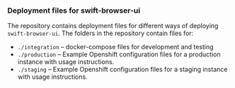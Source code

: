 ### Deployment files for swift-browser-ui
The repository contains deployment files for different ways of deploying
`swift-browser-ui`. The folders in the repository contain files for:

* `./integration` – docker-compose files for development and testing
* `./production` – Example Openshift configuration files for a production
  instance with usage instructions.
* `./staging` – Example Openshift configuration files for a staging instance
  with usage instructions.
